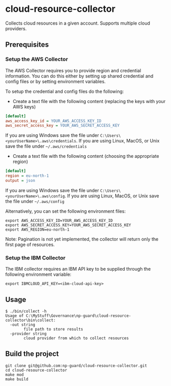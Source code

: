 # cloud-resource-collector
Collects cloud resources in a given account. Supports multiple cloud providers.

## Prerequisites

### Setup the AWS Collector

The AWS Collector requires you to provide region and credential information. You can do this either by setting up 
shared credential and config files or by setting environment variables.

To setup the credential and config files do the following:

- Create a text file with the following content (replacing the keys with your AWS keys)
```ini
[default]
aws_access_key_id = YOUR_AWS_ACCESS_KEY_ID
aws_secret_access_key = YOUR_AWS_SECRET_ACCESS_KEY
```
If you are using Windows save the file under `C:\Users\<yourUserName>\.aws\credentials`.
If you are using Linux, MacOS, or Unix save the file under `~/.aws/credentials`

- Create a text file with the following content (choosing the appropriate region)
```ini
[default]
region = eu-north-1
output = json
```
If you are using Windows save the file under `C:\Users\<yourUserName>\.aws\config`.
If you are using Linux, MacOS, or Unix save the file under `~/.aws/config`

Alternatively, you can set the following environment files:
```shell
export AWS_ACCESS_KEY_ID=YOUR_AWS_ACCESS_KEY_ID
export AWS_SECRET_ACCESS_KEY=YOUR_AWS_SECRET_ACCESS_KEY
export AWS_REGION=eu-north-1
```

Note: Pagination is not yet implemented, the collector will return only the first page of resources.

### Setup the IBM Collector

The IBM collector requires an IBM API key to be supplied through the following environment variable:
```shell
export IBMCLOUD_API_KEY=<ibm-cloud-api-key>
```

## Usage

```shell
$ ./bin/collect -h
Usage of C:\MyStuff\Governance\np-guard\cloud-resource-collector\bin\collect:
  -out string
        file path to store results
  -provider string
        cloud provider from which to collect resources
```

## Build the project

```shell
git clone git@github.com:np-guard/cloud-resource-collector.git
cd cloud-resource-collector
make mod
make build
```

